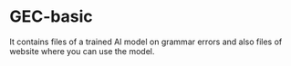 # GEC-basic
It contains files of a trained AI model on grammar errors and also files of website where you can use the model.
